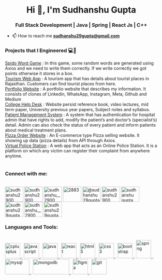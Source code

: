 <h1 align="center">Hi 👋, I'm Sudhanshu Gupta</h1>
<h3 align="center">Full Stack Development | Java | Spring | React Js | C++</h3>

- 📫 How to reach me **sudhanshu29gupta@gmail.com**

<h3 align="left">Projects that I Engineered 💻🚀</h3>
<p align="left">
    <a href="https://spido-word-game.vercel.app/" target="_blank">Spido Word Game</a> : In this game, some random words are generated using Axios and we need to write them correctly. If we write correctly we got points otherwise it stores in a box.<br/>
    <a href="https://tourism-webapp.vercel.app/" target="_blank">Tourism Web App</a> : A tourism app that has details about tourist places in Rajasthan. Customers can find tourist places from here.<br/>    
    <a href="https://sudhanshu2900.github.io/SG-Portfolio.github.io/" target="_blank">Portfolio Website</a> : A portfolio website that describes my information. It consists of clones of Linkedin, WhatsApp, Instagram, Meta, Github and Medium<br/>
    <a href="https://college-helpdesk.vercel.app/" target="_blank">College Help Desk</a> : Website persist reference book, video lectures, mid term paper, University previous year papers, Subject notes and syllabus.<br/>    
    <a href="https://patient-management-system.vercel.app/" target="_blank">Patient Management System</a> : A system that has authentication for hospital admin that have rights to add, modify the patient’s and doctor’s (specialist’s) detail. Admin can also check the status of every patient and inform patients about medical treatment plans.<br/>
    <a href="https://pizza-home-website.vercel.app/" target="_blank">Pizza Order Website</a> : An E-commerce type Pizza selling website. It showing up data (pizza details) from API through Axios.<br/> 
    <a href="https://hirp7.csb.app/" target="_blank">Virtual Police Station</a> : A web app that acts as an Online Police Station. It is a platform on which any victim can register their complaint from anywhere anytime.<br/>   
</br>
</p>

<h3 align="left">Connect with me:</h3>
<p align="left">
    </br>
    <a href="https://twitter.com/sudhanshu2900" target="_blank"><img align="center"
            src="https://raw.githubusercontent.com/rahuldkjain/github-profile-readme-generator/master/src/images/icons/Social/twitter.svg"
            alt="sudhanshu2900" height="50" width="60" /></a>
    <a href="https://linkedin.com/in/sudhanshu2900" target="_blank"><img align="center"
            src="https://raw.githubusercontent.com/rahuldkjain/github-profile-readme-generator/master/src/images/icons/Social/linked-in-alt.svg"
            alt="sudhanshu2900" height="50" width="60" /></a>
    <a href="https://instagram.com/sudhanshu__2900" target="_blank"><img align="center"
            src="https://raw.githubusercontent.com/rahuldkjain/github-profile-readme-generator/master/src/images/icons/Social/instagram.svg"
            alt="sudhanshu__2900" height="50" width="60" /></a>
    <a href="https://discord.gg/2883" target="__blank"><img align="center"
            src="https://raw.githubusercontent.com/rahuldkjain/github-profile-readme-generator/master/src/images/icons/Social/discord.svg"
            alt="2883" height="50" width="60" /></a>
    <a href="https://medium.com/@sudhanshu29gupta" target="_blank"><img align="center"
            src="https://raw.githubusercontent.com/rahuldkjain/github-profile-readme-generator/master/src/images/icons/Social/medium.svg"
            alt="@sudhanshu29gupta" height="50" width="60" /></a>
    <a href="https://dev.to/sudhanshu2900" target="_blank"><img align="center"
            src="https://cdn.jsdelivr.net/npm/simple-icons@3.0.1/icons/dev-dot-to.svg" alt="sudhanshu2900" height="50"
            width="60" /></a>
    <a href="https://stackoverflow.com/users/sudhanshu gupta" target="_blank"><img align="center"
            src="https://raw.githubusercontent.com/rahuldkjain/github-profile-readme-generator/master/src/images/icons/Social/stack-overflow.svg"
            alt="sudhanshu gupta" height="50" width="60" /></a>
    <a href="https://www.hackerrank.com/sudhanshu29gupta" target="_blank"><img align="center"
            src="https://raw.githubusercontent.com/rahuldkjain/github-profile-readme-generator/master/src/images/icons/Social/hackerrank.svg"
            alt="sudhanshu29gupta" height="50" width="60" /></a>
    <a href="https://www.leetcode.com/sudhanshu__2900" target="_blank"><img align="center"
            src="https://raw.githubusercontent.com/rahuldkjain/github-profile-readme-generator/master/src/images/icons/Social/leet-code.svg"
            alt="sudhanshu__2900" height="50" width="60" /></a>
    <a href="https://auth.geeksforgeeks.org/user/sudhanshu29gupta" target="_blank"><img align="center"
            src="https://raw.githubusercontent.com/rahuldkjain/github-profile-readme-generator/master/src/images/icons/Social/geeks-for-geeks.svg"
            alt="sudhanshu29gupta" height="50" width="60" /></a>
    </br>
</p>



<h3 align="left">Languages and Tools:</h3>
<p align="left">
    </br>
    <a href="https://www.w3schools.com/cpp/" target="__blank"> <img
            src="https://upload.wikimedia.org/wikipedia/commons/1/18/ISO_C%2B%2B_Logo.svg"
            alt="cplusplus" width="50" height="50" /> </a> .
    <a href="https://developer.mozilla.org/en-US/docs/Web/JavaScript" target="__blank"> <img
            src="https://cdn.cdnlogo.com/logos/j/33/javascript.svg"
            alt="javascript" width="50" height="50" /> </a> . 
    <a href="https://www.java.com" target="__blank"> <img
            src="https://cdn.cdnlogo.com/logos/j/2/java.svg"
            alt="java" width="50" height="50" /> </a> .
    <a href="https://reactjs.org/" target="__blank"> <img
            src="https://cdn.cdnlogo.com/logos/r/21/react.svg"
            alt="react" width="50" height="50" /> </a> .
    <a href="https://www.w3.org/html/" target="__blank"> <img
            src="https://cdn.cdnlogo.com/logos/h/84/html.svg"
            alt="html5" width="50" height="50" /> </a> . 
    <a href="https://www.w3schools.com/css/" target="__blank"> <img
            src="https://cdn.cdnlogo.com/logos/c/18/css.svg"
            alt="css3" width="50" height="50" /> </a> .
    <a href="https://getbootstrap.com" target="__blank"> <img
            src="https://cdn.cdnlogo.com/logos/b/50/bootstrap.svg"
            alt="bootstrap" width="50" height="50" /> </a> . 
    <a href="https://spring.com" target="__blank"> <img
            src="https://cdn.cdnlogo.com/logos/s/91/spring.svg"
            alt="spring" width="50" height="60" /> </a> .
    <a href="https://www.mysql.com/" target="__blank"> <img
            src="https://cdn.cdnlogo.com/logos/m/10/mysql.svg"
            alt="mysql" width="80" height="50" /> </a> .
    <a href="https://www.mongodb.com/" target="__blank"> <img
            src="https://cdn.cdnlogo.com/logos/m/25/mongodb.svg"
            alt="mongodb" width="120" height="50" /> </a> .
    <a href="https://www.figma.com/" target="__blank"> <img 
            src="https://www.vectorlogo.zone/logos/figma/figma-icon.svg"
            alt="figma" width="50" height="50" /> </a> .
    <a href="https://git-scm.com/" target="__blank"> <img
            src="https://www.vectorlogo.zone/logos/git-scm/git-scm-icon.svg" alt="git" width="50" height="50" /> </a>
    </br>
</p>

